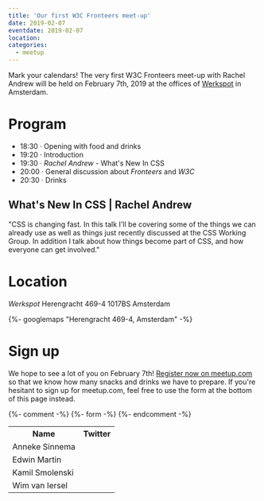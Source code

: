 ```yaml
---
title: 'Our first W3C Fronteers meet-up'
date: 2019-02-07
eventdate: 2019-02-07
location:
categories:
  - meetup
---
```


Mark your calendars! The very first W3C Fronteers meet-up with Rachel Andrew will be held on February 7th, 2019 at the offices of [Werkspot](https://www.werkspot.nl/over-ons) in Amsterdam.

# Program

- 18:30 · Opening with food and drinks
- 19:20 · Introduction
- 19:30 · _Rachel Andrew_ - What's New In CSS
- 20:00 · General discussion about _Fronteers_ and _W3C_
- 20:30 · Drinks

## What's New In CSS | Rachel Andrew

"CSS is changing fast. In this talk I'll be covering some of the things we can already use as well as things just recently discussed at the CSS Working Group. In addition I talk about how things become part of CSS, and how everyone can get involved."

# Location

_Werkspot_
Herengracht 469-4
1017BS Amsterdam

{%- googlemaps "Herengracht 469-4, Amsterdam" -%}

# Sign up

We hope to see a lot of you on February 7th! [Register now on meetup.com](https://www.meetup.com/Fronteers-NL/events/258152423/) so that we know how many snacks and drinks we have to prepare. If you're hesitant to sign up for meetup.com, feel free to use the form at the bottom of this page instead.

{%- comment -%}
{%- form -%}
{%- endcomment -%}

<table>
<tr>
<th>Name</th>
<th>Twitter</th>
</tr>
<tr>
<td>Anneke Sinnema</td>
<td></td>
</tr>
<tr>
<td>Edwin Martin</td>
<td></td>
</tr>
<tr>
<td>Kamil Smolenski</td>
<td></td>
</tr>
<tr>
<td>Wim van Iersel</td>
<td></td>
</tr>
</table>
